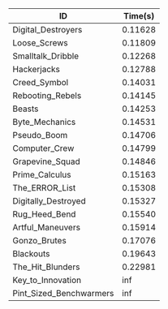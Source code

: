 |ID|Time(s)|
|-|-|
|Digital_Destroyers|0.11628|
|Loose_Screws|0.11809|
|Smalltalk_Dribble|0.12268|
|Hackerjacks|0.12788|
|Creed_Symbol|0.14031|
|Rebooting_Rebels|0.14145|
|Beasts|0.14253|
|Byte_Mechanics|0.14531|
|Pseudo_Boom|0.14706|
|Computer_Crew|0.14799|
|Grapevine_Squad|0.14846|
|Prime_Calculus|0.15163|
|The_ERROR_List|0.15308|
|Digitally_Destroyed|0.15327|
|Rug_Heed_Bend|0.15540|
|Artful_Maneuvers|0.15914|
|Gonzo_Brutes|0.17076|
|Blackouts|0.19643|
|The_Hit_Blunders|0.22981|
|Key_to_Innovation|inf|
|Pint_Sized_Benchwarmers|inf|
